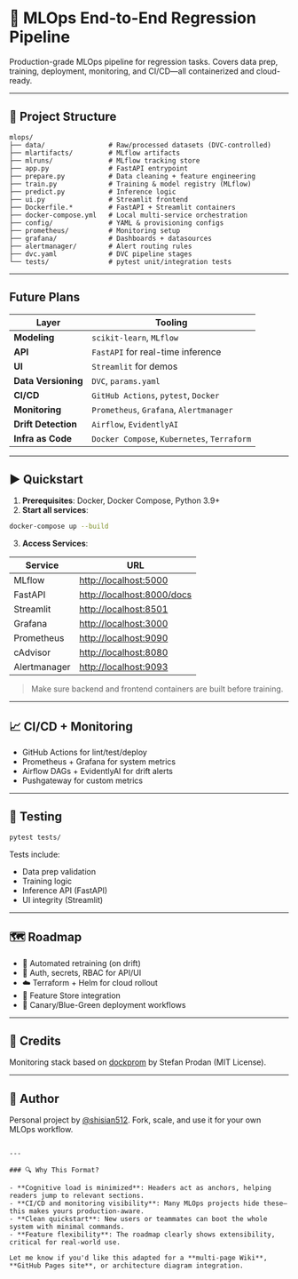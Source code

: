 # 🚀 MLOps End-to-End Regression Pipeline

Production-grade MLOps pipeline for regression tasks. Covers data prep, training, deployment, monitoring, and CI/CD—all containerized and cloud-ready.

---

## 📁 Project Structure

```text
mlops/
├── data/                # Raw/processed datasets (DVC-controlled)
├── mlartifacts/         # MLflow artifacts
├── mlruns/              # MLflow tracking store
├── app.py               # FastAPI entrypoint
├── prepare.py           # Data cleaning + feature engineering
├── train.py             # Training & model registry (MLflow)
├── predict.py           # Inference logic
├── ui.py                # Streamlit frontend
├── Dockerfile.*         # FastAPI + Streamlit containers
├── docker-compose.yml   # Local multi-service orchestration
├── config/              # YAML & provisioning configs
├── prometheus/          # Monitoring setup
├── grafana/             # Dashboards + datasources
├── alertmanager/        # Alert routing rules
├── dvc.yaml             # DVC pipeline stages
└── tests/               # pytest unit/integration tests
```

---

## Future Plans

| Layer               | Tooling                                     |
| ------------------- | ------------------------------------------- |
| **Modeling**        | `scikit-learn`, `MLflow`                    |
| **API**             | `FastAPI` for real-time inference           |
| **UI**              | `Streamlit` for demos                       |
| **Data Versioning** | `DVC`, `params.yaml`                        |
| **CI/CD**           | `GitHub Actions`, `pytest`, `Docker`        |
| **Monitoring**      | `Prometheus`, `Grafana`, `Alertmanager`     |
| **Drift Detection** | `Airflow`, `EvidentlyAI`                    |
| **Infra as Code**   | `Docker Compose`, `Kubernetes`, `Terraform` |

---
## ▶️ Quickstart

1. **Prerequisites**: Docker, Docker Compose, Python 3.9+
2. **Start all services**:

```bash
docker-compose up --build
```

3. **Access Services**:

| Service      | URL                                                      |
| ------------ | -------------------------------------------------------- |
| MLflow       | [http://localhost:5000](http://localhost:5000)           |
| FastAPI      | [http://localhost:8000/docs](http://localhost:8000/docs) |
| Streamlit    | [http://localhost:8501](http://localhost:8501)           |
| Grafana      | [http://localhost:3000](http://localhost:3000)           |
| Prometheus   | [http://localhost:9090](http://localhost:9090)           |
| cAdvisor     | [http://localhost:8080](http://localhost:8080)           |
| Alertmanager | [http://localhost:9093](http://localhost:9093)           |

> Make sure backend and frontend containers are built before training.

---

## 📈 CI/CD + Monitoring

* GitHub Actions for lint/test/deploy
* Prometheus + Grafana for system metrics
* Airflow DAGs + EvidentlyAI for drift alerts
* Pushgateway for custom metrics

---

## 🧪 Testing

```bash
pytest tests/
```

Tests include:

* Data prep validation
* Training logic
* Inference API (FastAPI)
* UI integrity (Streamlit)

---

## 🗺️ Roadmap

* 🔁 Automated retraining (on drift)
* 🔐 Auth, secrets, RBAC for API/UI
* ☁️ Terraform + Helm for cloud rollout
* 🧠 Feature Store integration
* 🚦 Canary/Blue-Green deployment workflows

---

## 🙌 Credits

Monitoring stack based on [dockprom](https://github.com/stefanprodan/dockprom) by Stefan Prodan (MIT License).

---

## 👤 Author

Personal project by [@shisian512](https://github.com/shisian512).
Fork, scale, and use it for your own MLOps workflow.

```

---

### 🔍 Why This Format?

- **Cognitive load is minimized**: Headers act as anchors, helping readers jump to relevant sections.
- **CI/CD and monitoring visibility**: Many MLOps projects hide these—this makes yours production-aware.
- **Clean quickstart**: New users or teammates can boot the whole system with minimal commands.
- **Feature flexibility**: The roadmap clearly shows extensibility, critical for real-world use.

Let me know if you'd like this adapted for a **multi-page Wiki**, **GitHub Pages site**, or architecture diagram integration.
```